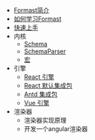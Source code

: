 - [Formast简介](/)
- [如何学习Formast](learn.md)
- [快速上手](quick-start.md)
- 内核
  - [Schema](schema.md)
  - [SchemaParser](parser.md)
  - [宏](macro.md)
- 引擎
  - [React 引擎](react.md)
  - [React 默认集成包](react-default.md)
  - [Antd 集成包](antd.md)
  - [Vue 引擎](vue.md)
- 渲染器
  - 渲染器实现原理
  - 开发一个angular渲染器
